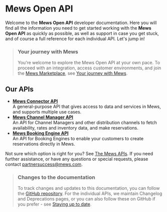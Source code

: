 # Mews Open API

Welcome to the __Mews Open API__ developer documentation. Here you will find all the information you need to get started working with the __Mews Open API__ as quickly as possible, as well as support in case you get stuck, and of course a full reference for each individual API. Let's jump in!

> ### Your journey with Mews
> You’re welcome to explore the Mews Open API at your own pace. To proceed with an integration, access customer environments, and join the [Mews Marketplace](mews-marketplace/README.md), see [Your journey with Mews](your-journey/README.md).

## Our APIs

* **[Mews Connector API](https://mews-systems.gitbook.io/connector-api/)**<br>A general-purpose API that gives access to data and services in Mews, and supports multiple use cases.
* **[Mews Channel Manager API](https://mews-systems.gitbook.io/channel-manager-api/)**<br>An API for Channel Managers and other distribution channels to fetch availability, rates and inventory data, and make reservations.
* **[Mews Booking Engine API](https://mews-systems.gitbook.io/booking-engine-guide/)**<br>An API for Booking Engines to enable your customers to create reservations directly in Mews.

Not sure which option is right for you? See [The Mews APIs](the-mews-apis/README.md).
If you need further assistance, or have any questions or special requests, please contact [partnersuccess@mews.com](mailto:partnersuccess@mews.com).

> ### Changes to the documentation
> To track changes and updates to this documentation, you can follow the [GitHub repository](https://github.com/MewsSystems/gitbook-open-api/tree/master).
> For the individual APIs, we maintain Changelog and Deprecations pages, or you can also follow these on GitHub if you prefer - see [Staying up to date](staying-up-to-date/README.md).
